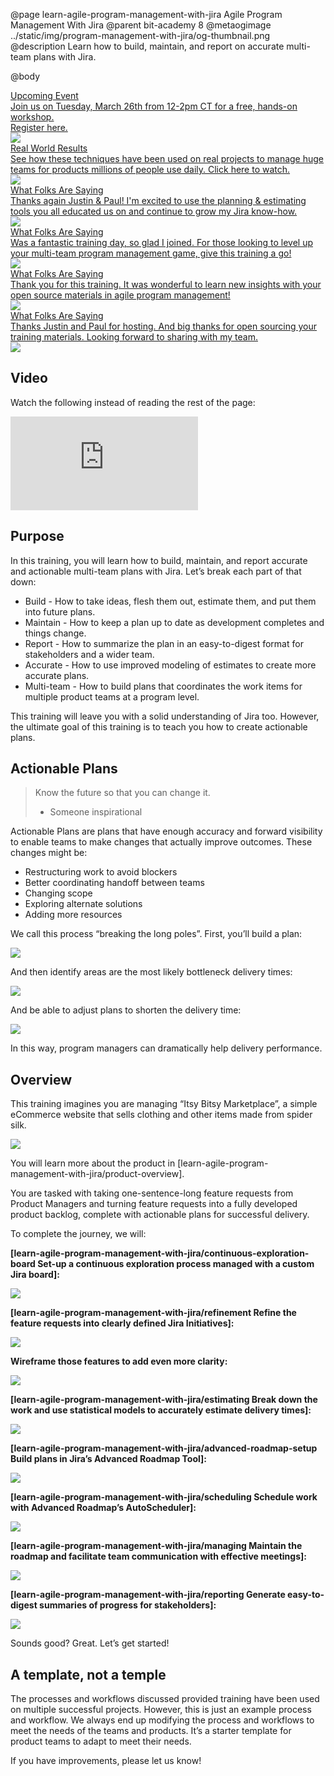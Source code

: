 @page learn-agile-program-management-with-jira Agile Program Management With Jira
@parent bit-academy 8
@metaogimage ../static/img/program-management-with-jira/og-thumbnail.png
@description Learn how to build, maintain, and report on accurate multi-team plans
with Jira.

@body

<div class="ads-red-border-300">
<a href="https://www.bitovi.com/events/program-management-webinar">
<div>Upcoming Event</div>
<div>
Join us on Tuesday, March 26th from 12-2pm CT for a free, hands-on workshop. <br/>
<span>Register here.</span>
</div>
<img src="../static/img/program-management-with-jira/home/training-thumbnail.png"/>
</a>
<a href="https://www.youtube.com/watch?v=ipW1I74cDGo">
<div>Real World Results</div>
<div>
See how these techniques have been used on real projects to manage
huge teams for products millions of people use daily.
<span>Click here to watch.</span>
</div>
<img src="../static/img/program-management-with-jira/home/case-study-thumb.png"/>
</a>
<a href="https://www.linkedin.com/feed/update/urn:li:activity:7103035457785008128?commentUrn=urn%3Ali%3Acomment%3A%28activity%3A7103035457785008128%2C7103106664626561025%29&dashCommentUrn=urn%3Ali%3Afsd_comment%3A%287103106664626561025%2Curn%3Ali%3Aactivity%3A7103035457785008128%29">
<div>What Folks Are Saying</div>
<div>
Thanks again Justin & Paul! I'm excited to use the planning & estimating tools you all educated us on and continue to grow my Jira know-how.
</div>
<img src="../static/img/program-management-with-jira/home/joe-thumb.png"/>
</a>
<a href="https://www.linkedin.com/feed/update/urn:li:activity:7113260349826494465?commentUrn=urn%3Ali%3Acomment%3A%28activity%3A7113260349826494465%2C7113265505414643712%29&dashCommentUrn=urn%3Ali%3Afsd_comment%3A%287113265505414643712%2Curn%3Ali%3Aactivity%3A7113260349826494465%29">
<div>What Folks Are Saying</div>
<div>
Was a fantastic training day, so glad I joined. For those looking to level up your multi-team program management game, give this training a go!
</div>
<img src="../static/img/program-management-with-jira/home/efren-thumb.png"/>
</a>
<a href="https://www.linkedin.com/feed/update/urn:li:activity:7113260349826494465?commentUrn=urn%3Ali%3Acomment%3A%28activity%3A7113260349826494465%2C7114721787233374208%29&dashCommentUrn=urn%3Ali%3Afsd_comment%3A%287114721787233374208%2Curn%3Ali%3Aactivity%3A7113260349826494465%29">
<div>What Folks Are Saying</div>
<div>
Thank you for this training. It was wonderful to learn new insights with your open source materials in agile program management!
</div>
<img src="../static/img/program-management-with-jira/home/jamesa-thumb.png"/>
</a>
<a href="https://www.linkedin.com/feed/update/urn:li:activity:7113260349826494465?commentUrn=urn%3Ali%3Acomment%3A%28activity%3A7113260349826494465%2C7113278961790439424%29&dashCommentUrn=urn%3Ali%3Afsd_comment%3A%287113278961790439424%2Curn%3Ali%3Aactivity%3A7113260349826494465%29">
<div>What Folks Are Saying</div>
<div>
Thanks Justin and Paul for hosting. And big thanks for open sourcing your training materials. Looking forward to sharing with my team.
</div>
<img src="../static/img/program-management-with-jira/home/mattie-thumb.png"/>
</a></div>



## Video 

Watch the following instead of reading the rest of the page:


<iframe class="block-16-by-9" src="https://www.youtube.com/embed/X3F7cFnKMQc" alt="YouTube video player" frameborder="0" allow="accelerometer; autoplay; clipboard-write; encrypted-media; gyroscope; picture-in-picture; web-share" allowfullscreen></iframe>


## Purpose

In this training, you will learn how to <span class="color-blue bold">build</span>, 
<span class="color-green bold">maintain</span>, and 
<span class="color-purple bold">report</span> <span class="color-teal bold">accurate</span> and 
<span class="color-red bold italic">actionable</span> <span class="color-gray bold">multi-team</span> plans with Jira. Let’s break each part of that down:

- <span class="color-blue bold">Build</span> - How to take ideas, flesh them out, estimate them, and put them into future plans.
- <span class="color-green bold">Maintain</span> - How to keep a plan up to date as development completes and things change.
- <span class="color-purple bold">Report</span> - How to summarize the plan in an easy-to-digest format for stakeholders and a wider team.
- <span class="color-teal bold">Accurate</span> - How to use improved modeling of estimates to create more accurate plans.
- <span class="color-gray bold">Multi-team</span> - How to build plans that coordinates the work items for multiple product teams at a program level.

This training will leave you with a solid understanding of Jira too. However, the ultimate goal of this training is to teach you how to create <span class="color-red bold italic">actionable</span> plans.

## <span class="color-red bold">Actionable</span> Plans

> Know the future so that you can change it.
> 
> - Someone inspirational

<span class="color-red bold italic">Actionable Plans</span> are plans that have enough accuracy and forward visibility to enable teams to make changes that actually improve outcomes. These changes might be:

- Restructuring work to avoid blockers
- Better coordinating handoff between teams
- Changing scope
- Exploring alternate solutions
- Adding more resources

We call this process “breaking the long poles”. First, you’ll build a plan:

<img src="../static/img/program-management-with-jira/home/identify-longpole.png"
	class="content-400-800-shadow"/>

And then identify areas are the most likely bottleneck delivery times:

<img src="../static/img/program-management-with-jira/home/identified-longpole.png"
	class="content-400-800-shadow"/>

And be able to adjust plans to shorten the delivery time:

<img src="../static/img/program-management-with-jira/home/shortened.png"
	class="content-400-800-shadow"/>

In this way, program managers can dramatically help delivery performance. 

## Overview

This training imagines you are managing “Itsy Bitsy Marketplace”, a simple eCommerce website that sells clothing and other items made from spider silk.

<img src="../static/img/program-management-with-jira/home/itsy-homepage.png"
	class="content-400-800"/>

You will learn more about the product in [learn-agile-program-management-with-jira/product-overview].

You are tasked with taking one-sentence-long feature requests from Product Managers and turning feature requests into a fully developed product backlog, complete with actionable plans for successful delivery.  

To complete the journey, we will:

__[learn-agile-program-management-with-jira/continuous-exploration-board  Set-up a continuous exploration process managed with a custom Jira board]:__

<img src="../static/img/program-management-with-jira/home/kanban-board.png"
	class="content-400-800-shadow"/>

__[learn-agile-program-management-with-jira/refinement Refine the feature requests into clearly defined Jira Initiatives]:__

<img src="../static/img/program-management-with-jira/home/refined-features.png"
	class="content-400-800-shadow"/>


__Wireframe those features to add even more clarity:__

<img src="../static/img/program-management-with-jira/home/wireframe.png"
	class="content-400-800-shadow"/>

__[learn-agile-program-management-with-jira/estimating Break down the work and use statistical models to accurately estimate delivery times]:__

<img src="../static/img/program-management-with-jira/home/estimation.png"
	class="content-400-800-shadow"/>


__[learn-agile-program-management-with-jira/advanced-roadmap-setup Build plans in Jira’s Advanced Roadmap Tool]:__

<img src="../static/img/program-management-with-jira/home/advanced-plan.png"
	class="content-400-800-shadow"/>

__[learn-agile-program-management-with-jira/scheduling Schedule work with Advanced Roadmap’s AutoScheduler]:__

<img src="../static/img/program-management-with-jira/home/autoscheduler.png"
	class="content-400-800-shadow"/>

__[learn-agile-program-management-with-jira/managing Maintain the roadmap and facilitate team communication with effective meetings]:__

<img src="../static/img/program-management-with-jira/home/program-planning.png"
	class="content-shadow"/>

__[learn-agile-program-management-with-jira/reporting Generate easy-to-digest summaries of progress for stakeholders]:__

<img src="../static/img/program-management-with-jira/home/reporting.png"
	class="content-400-800-shadow"/>

Sounds good? Great. Let’s get started!

## A template, not a temple

The processes and workflows discussed provided training have been used on multiple successful projects. However, this is just an example process and workflow. We always end up modifying the process and workflows to meet the needs of the teams and products. It’s a starter template for product teams to adapt to meet their needs. 

If you have improvements, please let us know!
